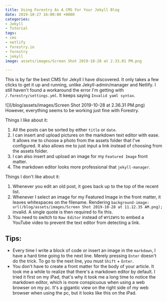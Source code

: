 ```yaml
---
title: Using Forestry As A CMS For Your Jekyll Blog
date: 2019-10-27 16:00:00 +0000
categories:
- Jekyll
- Tutorial
tags:
- cms
- netlify
- forestry.io
- forestry
- jekyll
image: assets/images/Screen Shot 2019-10-28 at 2.33.01 PM.png

---
```

This is by far the best CMS for Jekyll I have discovered. It only takes a few clicks to get it up and running, unlike Jekyll-admin/manager and Netlify. I still haven't found a workaround the error I'm getting with `/.forestry/settings.yml`. It keeps saying `Invalid yaml syntax`.

![](/blog/assets/images/Screen Shot 2019-10-28 at 2.36.31 PM.png)  
However, everything seems to be working just fine with Forestry.

Things I like about it:

1. All the posts can be sorted by either `title` or `date`.
2. I can insert and upload pictures on the markdown text editor with ease. It allows me to choose a photo from the assets folder that I've configured. It also allows me to just input a link instead of choosing from the assets folder.
3. I can also insert and upload an image for my `Featured Image` front matter.
4. The markdown editor looks more professional that `jekyll-manager`.

Things I don't like about it:

1. Whenever you edit an old post, it goes back up to the top of the recent list.
2. Whenever I select an image for my Featured Image in the front matter, it leaves whitespaces on the filename. Rendering `background-image: url(/blog/assets/images/Screen Shot 2019-10-28 at 11.12.35 AM.png);` invalid. A single quote is then required to fix this.
3. You need to switch to `Raw Editor` instead of `WYSIWYG` to embed a YouTube video to prevent the text editor from detecting a link.

## Tips:

* Every time I write a block of code or insert an image in the `markdown`, I have a hard time going to the next line. Merely pressing `Enter` doesn't do the trick. To go to the next line, you must `Shift` + `Enter`.
* You don't have to create a front matter for the body of your article. It took me a while to realize that there's a markdown editor by default. I tried it first on my iPad, that's why it took me a long time to notice the markdown editor, which is more conspicuous when using a web browser on my pc. It's a gigantic view on the right side of my web browser when using the pc, but it looks like this on the iPad.